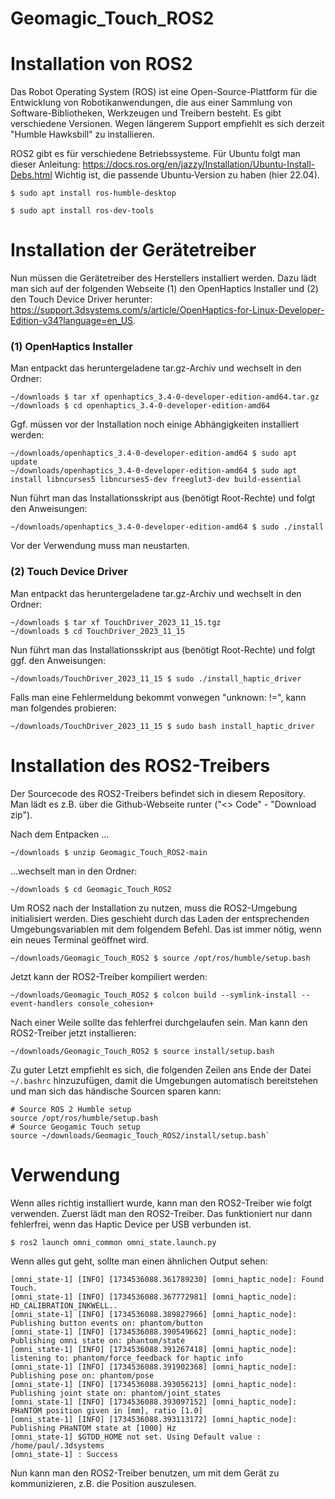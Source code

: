 # Geomagic_Touch_ROS2

# Installation von ROS2
Das Robot Operating System (ROS) ist eine Open-Source-Plattform für die Entwicklung von Robotikanwendungen, die aus einer Sammlung von Software-Bibliotheken, Werkzeugen und Treibern besteht. Es gibt verschiedene Versionen. Wegen längerem Support empfiehlt es sich derzeit "Humble Hawksbill" zu installieren.

ROS2 gibt es für verschiedene Betriebssysteme. Für Ubuntu folgt man dieser Anleitung:
https://docs.ros.org/en/jazzy/Installation/Ubuntu-Install-Debs.html
Wichtig ist, die passende Ubuntu-Version zu haben (hier 22.04).

```
$ sudo apt install ros-humble-desktop
```

```
$ sudo apt install ros-dev-tools
```


# Installation der Gerätetreiber
Nun müssen die Gerätetreiber des Herstellers installiert werden. Dazu lädt man sich auf der folgenden Webseite (1) den OpenHaptics Installer und (2) den Touch Device Driver herunter:
https://support.3dsystems.com/s/article/OpenHaptics-for-Linux-Developer-Edition-v34?language=en_US.

### (1) OpenHaptics Installer
Man entpackt das heruntergeladene tar.gz-Archiv und wechselt in den Ordner:
```
~/downloads $ tar xf openhaptics_3.4-0-developer-edition-amd64.tar.gz
~/downloads $ cd openhaptics_3.4-0-developer-edition-amd64
```

Ggf. müssen vor der Installation noch einige Abhängigkeiten installiert werden:
```
~/downloads/openhaptics_3.4-0-developer-edition-amd64 $ sudo apt update
~/downloads/openhaptics_3.4-0-developer-edition-amd64 $ sudo apt install libncurses5 libncurses5-dev freeglut3-dev build-essential
```

Nun führt man das Installationsskript aus (benötigt Root-Rechte) und folgt den Anweisungen:
```
~/downloads/openhaptics_3.4-0-developer-edition-amd64 $ sudo ./install
```

Vor der Verwendung muss man neustarten.

### (2) Touch Device Driver
Man entpackt das heruntergeladene tar.gz-Archiv und wechselt in den Ordner:
```
~/downloads $ tar xf TouchDriver_2023_11_15.tgz
~/downloads $ cd TouchDriver_2023_11_15
```

Nun führt man das Installationsskript aus (benötigt Root-Rechte) und folgt ggf. den Anweisungen:
```
~/downloads/TouchDriver_2023_11_15 $ sudo ./install_haptic_driver
```

Falls man eine Fehlermeldung bekommt vonwegen "unknown: !=", kann man folgendes probieren:
```
~/downloads/TouchDriver_2023_11_15 $ sudo bash install_haptic_driver
```

# Installation des ROS2-Treibers
Der Sourcecode des ROS2-Treibers befindet sich in diesem Repository. Man lädt
es z.B. über die Github-Webseite runter ("<> Code" - "Download zip").

Nach dem Entpacken ...
```
~/downloads $ unzip Geomagic_Touch_ROS2-main
```

...wechselt man in den Ordner:
```
~/downloads $ cd Geomagic_Touch_ROS2
```

Um ROS2 nach der Installation zu nutzen, muss die ROS2-Umgebung initialisiert werden. Dies geschieht durch das Laden der entsprechenden Umgebungsvariablen mit dem folgendem Befehl. Das ist immer nötig, wenn ein neues Terminal geöffnet wird.

```
~/downloads/Geomagic_Touch_ROS2 $ source /opt/ros/humble/setup.bash
```

Jetzt kann der ROS2-Treiber kompiliert werden:
```
~/downloads/Geomagic_Touch_ROS2 $ colcon build --symlink-install --event-handlers console_cohesion+
```

Nach einer Weile sollte das fehlerfrei durchgelaufen sein. Man kann den ROS2-Treiber jetzt installieren:
```
~/downloads/Geomagic_Touch_ROS2 $ source install/setup.bash
```

Zu guter Letzt empfiehlt es sich, die folgenden Zeilen ans Ende der Datei `~/.bashrc` hinzuzufügen, damit die Umgebungen automatisch bereitstehen und man sich das händische Sourcen sparen kann:

```
# Source ROS 2 Humble setup
source /opt/ros/humble/setup.bash
# Source Geogamic Touch setup
source ~/downloads/Geomagic_Touch_ROS2/install/setup.bash`
```
# Verwendung
Wenn alles richtig installiert wurde, kann man den ROS2-Treiber wie folgt verwenden.
Zuerst lädt man den ROS2-Treiber. Das funktioniert nur dann fehlerfrei, wenn das Haptic Device per USB verbunden ist.
```
$ ros2 launch omni_common omni_state.launch.py
```

Wenn alles gut geht, sollte man einen ähnlichen Output sehen:
```
[omni_state-1] [INFO] [1734536088.361789230] [omni_haptic_node]: Found Touch.
[omni_state-1] [INFO] [1734536088.367772981] [omni_haptic_node]: HD_CALIBRATION_INKWELL..
[omni_state-1] [INFO] [1734536088.389827966] [omni_haptic_node]: Publishing button events on: phantom/button
[omni_state-1] [INFO] [1734536088.390549662] [omni_haptic_node]: Publishing omni state on: phantom/state
[omni_state-1] [INFO] [1734536088.391267418] [omni_haptic_node]: listening to: phantom/force_feedback for haptic info
[omni_state-1] [INFO] [1734536088.391902368] [omni_haptic_node]: Publishing pose on: phantom/pose
[omni_state-1] [INFO] [1734536088.393056213] [omni_haptic_node]: Publishing joint state on: phantom/joint_states
[omni_state-1] [INFO] [1734536088.393097152] [omni_haptic_node]: PHaNTOM position given in [mm], ratio [1.0]
[omni_state-1] [INFO] [1734536088.393113172] [omni_haptic_node]: Publishing PHaNTOM state at [1000] Hz
[omni_state-1] $GTDD_HOME not set. Using Default value : /home/paul/.3dsystems
[omni_state-1] : Success
```

Nun kann man den ROS2-Treiber benutzen, um mit dem Gerät zu kommunizieren, z.B. die Position auszulesen.
